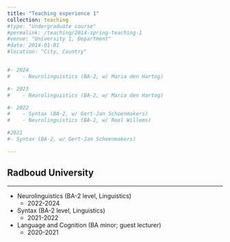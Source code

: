 ```yaml
---
title: "Teaching experience 1"
collection: teaching
#type: "Undergraduate course"
#permalink: /teaching/2014-spring-teaching-1
#venue: "University 1, Department"
#date: 2014-01-01
#location: "City, Country"


#- 2024
#    - Neurolinguistics (BA-2, w/ Maria den Hartog)

#- 2023
#    - Neurolinguistics (BA-2, w/ Maria den Hartog)

#- 2022
#    - Syntax (BA-2, w/ Gert-Jan Schoenmakers)
#    - Neurolinguistics (BA-2, w/ Roel Willems)

#2021
#- Syntax (BA-2, w/ Gert-Jan Schoenmakers)

---
```


Radboud University
---

---

- Neurolinguistics (BA-2 level, Linguistics)
    - 2022-2024
- Syntax (BA-2 level, Linguistics)
    - 2021-2022
- Language and Cognition (BA minor; guest lecturer)
    - 2020-2021
